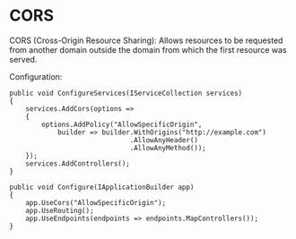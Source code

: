 # CORS 

CORS (Cross-Origin Resource Sharing): Allows resources to be requested from another domain outside the domain from which the first resource was served.

Configuration:

```
public void ConfigureServices(IServiceCollection services)
{
    services.AddCors(options =>
    {
        options.AddPolicy("AllowSpecificOrigin", 
            builder => builder.WithOrigins("http://example.com")
                              .AllowAnyHeader()
                              .AllowAnyMethod());
    });
    services.AddControllers();
}

public void Configure(IApplicationBuilder app)
{
    app.UseCors("AllowSpecificOrigin");
    app.UseRouting();
    app.UseEndpoints(endpoints => endpoints.MapControllers());
}
```
